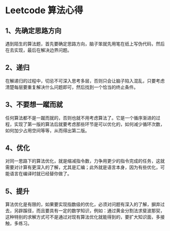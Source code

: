 # Leetcode 算法心得

## 1、先确定思路方向

遇到陌生的算法题，首先要确定思路方向，脑子笨就先用笔在纸上写伪代码，然后在去实现，最后在解决边界问题。

## 2、递归

在解递归的过程中，切忌不可深入思考多层，否则只会让脑子陷入混乱，只要考虑清楚每层要重复解决什么问题即可，然后找到一个恰当的终止条件。

## 3、不要想一蹴而就

任何算法都不是一蹴而就的，否则也就不用考虑算法了。它是一个循序渐进的过程，实现了第一版的算法后就要考虑那些环节是可以优化的，如何减少循环次数，如何加少占用空间等等，从而得出第二版。

## 4、优化
对同一思路下的算法优化，就是缩减指令数，力争用更少的指令完成的任务，这就需要对计算有更深入的了解，尤其是汇编；此外就是语言本身，因为有些优化，可能语言在编译时就已经替你做了。

## 5、提升
算法优化是有限的，如果要实现指数级的优化，必须对问题有深入的了解，摒弃过去，另辟蹊径，而且要具有一定的数学知识，例如：通过黄金分割法求斐波那契，这种特别的求解方式可不是通过对现有算法优化就能得到的，要扩大知识面，多接触，多练习。